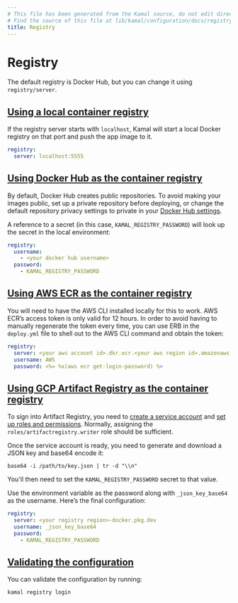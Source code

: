 ```yaml
---
# This file has been generated from the Kamal source, do not edit directly.
# Find the source of this file at lib/kamal/configuration/docs/registry.yml in the Kamal repository.
title: Registry
---
```


# Registry

The default registry is Docker Hub, but you can change it using `registry/server`.

## [Using a local container registry](#using-a-local-container-registry)

If the registry server starts with `localhost`, Kamal will start a local Docker registry
on that port and push the app image to it.

```yaml
registry:
  server: localhost:5555
```

## [Using Docker Hub as the container registry](#using-docker-hub-as-the-container-registry)

By default, Docker Hub creates public repositories. To avoid making your images public,
set up a private repository before deploying, or change the default repository privacy
settings to private in your [Docker Hub settings](https://hub.docker.com/repository-settings/default-privacy).

A reference to a secret (in this case, `KAMAL_REGISTRY_PASSWORD`) will look up the secret
in the local environment:

```yaml
registry:
  username:
    - <your docker hub username>
  password:
    - KAMAL_REGISTRY_PASSWORD
```

## [Using AWS ECR as the container registry](#using-aws-ecr-as-the-container-registry)

You will need to have the AWS CLI installed locally for this to work.
AWS ECR’s access token is only valid for 12 hours. In order to avoid having to manually regenerate the token every time, you can use ERB in the `deploy.yml` file to shell out to the AWS CLI command and obtain the token:

```yaml
registry:
  server: <your aws account id>.dkr.ecr.<your aws region id>.amazonaws.com
  username: AWS
  password: <%= %x(aws ecr get-login-password) %>
```

## [Using GCP Artifact Registry as the container registry](#using-gcp-artifact-registry-as-the-container-registry)

To sign into Artifact Registry, you need to
[create a service account](https://cloud.google.com/iam/docs/service-accounts-create#creating)
and [set up roles and permissions](https://cloud.google.com/artifact-registry/docs/access-control#permissions).
Normally, assigning the `roles/artifactregistry.writer` role should be sufficient.

Once the service account is ready, you need to generate and download a JSON key and base64 encode it:

```shell
base64 -i /path/to/key.json | tr -d "\\n"
```

You'll then need to set the `KAMAL_REGISTRY_PASSWORD` secret to that value.

Use the environment variable as the password along with `_json_key_base64` as the username.
Here’s the final configuration:

```yaml
registry:
  server: <your registry region>-docker.pkg.dev
  username: _json_key_base64
  password:
    - KAMAL_REGISTRY_PASSWORD
```

## [Validating the configuration](#validating-the-configuration)

You can validate the configuration by running:

```shell
kamal registry login
```
